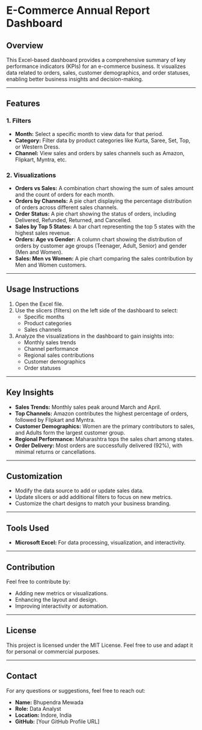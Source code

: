 # E-Commerce Annual Report Dashboard

## Overview
This Excel-based dashboard provides a comprehensive summary of key performance indicators (KPIs) for an e-commerce business. It visualizes data related to orders, sales, customer demographics, and order statuses, enabling better business insights and decision-making.

---

## Features

### 1. **Filters**
- **Month:** Select a specific month to view data for that period.
- **Category:** Filter data by product categories like Kurta, Saree, Set, Top, or Western Dress.
- **Channel:** View sales and orders by sales channels such as Amazon, Flipkart, Myntra, etc.

### 2. **Visualizations**
- **Orders vs Sales:** A combination chart showing the sum of sales amount and the count of orders for each month.
- **Orders by Channels:** A pie chart displaying the percentage distribution of orders across different sales channels.
- **Order Status:** A pie chart showing the status of orders, including Delivered, Refunded, Returned, and Cancelled.
- **Sales by Top 5 States:** A bar chart representing the top 5 states with the highest sales revenue.
- **Orders: Age vs Gender:** A column chart showing the distribution of orders by customer age groups (Teenager, Adult, Senior) and gender (Men and Women).
- **Sales: Men vs Women:** A pie chart comparing the sales contribution by Men and Women customers.

---

## Usage Instructions
1. Open the Excel file.
2. Use the slicers (filters) on the left side of the dashboard to select:
   - Specific months
   - Product categories
   - Sales channels
3. Analyze the visualizations in the dashboard to gain insights into:
   - Monthly sales trends
   - Channel performance
   - Regional sales contributions
   - Customer demographics
   - Order statuses

---

## Key Insights
- **Sales Trends:** Monthly sales peak around March and April.
- **Top Channels:** Amazon contributes the highest percentage of orders, followed by Flipkart and Myntra.
- **Customer Demographics:** Women are the primary contributors to sales, and Adults form the largest customer group.
- **Regional Performance:** Maharashtra tops the sales chart among states.
- **Order Delivery:** Most orders are successfully delivered (92%), with minimal returns or cancellations.

---

## Customization
- Modify the data source to add or update sales data.
- Update slicers or add additional filters to focus on new metrics.
- Customize the chart designs to match your business branding.

---

## Tools Used
- **Microsoft Excel:** For data processing, visualization, and interactivity.

---

## Contribution
Feel free to contribute by:
- Adding new metrics or visualizations.
- Enhancing the layout and design.
- Improving interactivity or automation.

---

## License
This project is licensed under the MIT License. Feel free to use and adapt it for personal or commercial purposes.

---

## Contact
For any questions or suggestions, feel free to reach out:
- **Name:** Bhupendra Mewada
- **Role:** Data Analyst
- **Location:** Indore, India
- **GitHub:** [Your GitHub Profile URL]

